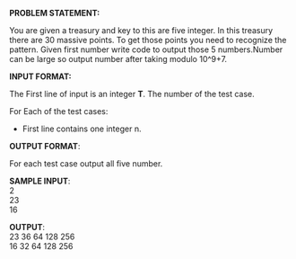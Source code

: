 **PROBLEM STATEMENT:**

You are given a treasury and key to this are five integer. In this treasury there are 30 massive points. To get those points you need to recognize the pattern. Given first number write code to output those 5 numbers.Number can be large so output number after taking modulo 10^9+7.

**INPUT FORMAT:**

The First line of input is an integer **T**. The number of the test case.

For Each of the test cases:

- First line contains one integer n.

**OUTPUT FORMAT**:

For each test case output all five number.

**SAMPLE INPUT**: </br>
2</br>
23</br>
16</br>

**OUTPUT**: </br>
23 36 64 128 256 </br>
16 32 64 128 256
